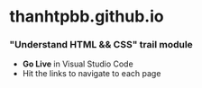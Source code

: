 # thanhtpbb.github.io

### "Understand HTML && CSS" trail module

- **Go Live** in Visual Studio Code
- Hit the links to navigate to each page
